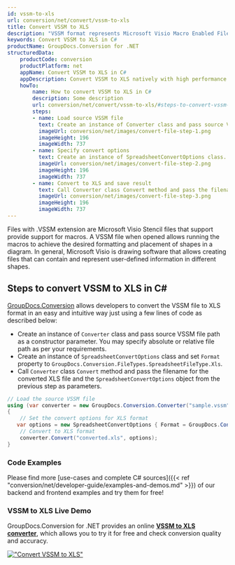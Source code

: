 ```yaml
---
id: vssm-to-xls
url: conversion/net/convert/vssm-to-xls
title: Convert VSSM to XLS
description: "VSSM format represents Microsoft Visio Macro Enabled File Format with .vssm extension. Learn how to convert VSSM to XLS file programmatically in C# language using GroupDocs.Conversion for .NET library."
keywords: Convert VSSM to XLS in C#
productName: GroupDocs.Conversion for .NET
structuredData:
    productCode: conversion
    productPlatform: net
    appName: Convert VSSM to XLS in C#
    appDescription: Convert VSSM to XLS natively with high performance using C# language and server side GroupDocs.Conversion for .NET APIs, without the use of any software like Microsoft or Open Office.
    howTo:
        name: How to convert VSSM to XLS in C# 
        description: Some description
        url: conversion/net/convert/vssm-to-xls/#steps-to-convert-vssm-to-xls-in-c
        steps:
        - name: Load source VSSM file 
          text: Create an instance of Converter class and pass source VSSM file path as a constructor parameter. You may specify absolute or relative file path as per your requirements. 
          imageUrl: conversion/net/images/convert-file-step-1.png
          imageHeight: 196
          imageWidth: 737
        - name: Specify convert options 
          text: Create an instance of SpreadsheetConvertOptions class.
          imageUrl: conversion/net/images/convert-file-step-2.png
          imageHeight: 196
          imageWidth: 737
        - name: Convert to XLS and save result 
          text: Call Converter class Convert method and pass the filename for the converted HTML file and the SpreadsheetConvertOptions object from the previous step as parameters.
          imageUrl: conversion/net/images/convert-file-step-3.png
          imageHeight: 196
          imageWidth: 737
---
```


Files with .VSSM extension are Microsoft Visio Stencil files that support provide support for macros. A VSSM file when opened allows running the macros to achieve the desired formatting and placement of shapes in a diagram. In general, Microsoft Visio is drawing software that allows creating files that can contain and represent user-defined information in different shapes.

## Steps to convert VSSM to XLS in C#

[GroupDocs.Conversion](https://products.groupdocs.com/conversion/net) allows developers to convert the VSSM file to XLS format in an easy and intuitive way just using a few lines of code as described below:

* Create an instance of `Converter` class and pass source VSSM file path as a constructor parameter. You may specify absolute or relative file path as per your requirements. 
* Create an instance of `SpreadsheetConvertOptions` class and set `Format` property to `GroupDocs.Conversion.FileTypes.SpreadsheetFileType.Xls`.
* Call `Converter` class `Convert` method and pass the filename for the converted XLS file and the `SpreadsheetConvertOptions` object from the previous step as parameters.

```csharp
// Load the source VSSM file
using (var converter = new GroupDocs.Conversion.Converter("sample.vssm"))
{
    // Set the convert options for XLS format
   var options = new SpreadsheetConvertOptions { Format = GroupDocs.Conversion.FileTypes.SpreadsheetFileType.Xls };
    // Convert to XLS format
    converter.Convert("converted.xls", options);
}
```

### Code Examples

Please find more [use-cases and complete C# sources]({{< ref "conversion/net/developer-guide/examples-and-demos.md" >}}) of our backend and frontend examples and try them for free!

### VSSM to XLS Live Demo

GroupDocs.Conversion for .NET provides an online [**VSSM to XLS converter**](https://products.groupdocs.app/conversion/vssm-to-xls), which allows you to try it for free and check conversion quality and accuracy.

[!["Convert VSSM to XLS"](conversion/net/images/convert-to-xls/convert-vssm-to-xls.png)](https://products.groupdocs.app/conversion/vssm-to-xls)